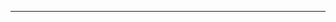 <!--
CO_OP_TRANSLATOR_METADATA:
{
  "original_hash": "661bbc8e2592ebbb96aa84b1462f5755",
  "translation_date": "2025-08-28T19:54:36+00:00",
  "source_file": "03-CoreGenerativeAITechniques/README.md",
  "language_code": "mo"
}
-->


---

